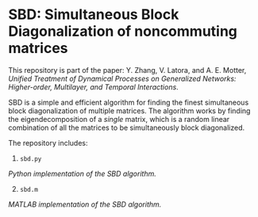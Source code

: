 # SBD: Simultaneous Block Diagonalization of noncommuting matrices

This repository is part of the paper: Y. Zhang, V. Latora, and A. E. Motter, _Unified Treatment of Dynamical Processes on Generalized Networks: Higher-order, Multilayer, and Temporal Interactions_.

SBD is a simple and efficient algorithm for finding the finest simultaneous block diagonalization of multiple matrices.
The algorithm works by finding the eigendecomposition of a _single_ matrix, which is a random linear combination of all the matrices to be simultaneously block diagonalized.

The repository includes:

1. `sbd.py`

  _Python implementation of the SBD algorithm._

2. `sbd.m`

  _MATLAB implementation of the SBD algorithm._

